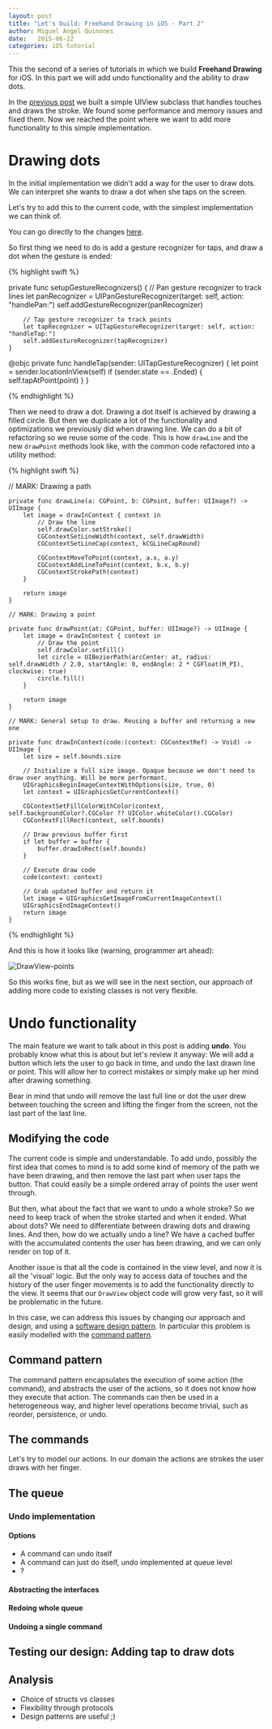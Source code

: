 ```yaml
---
layout: post
title: "Let's build: Freehand Drawing in iOS - Part 2"
author: Miguel Angel Quinones
date:   2015-06-22
categories: iOS tutorial
---
```


This the second of a series of tutorials in which we build **Freehand Drawing** for iOS. In this part we will add undo functionality and the ability to draw dots.

In the [previous post][post1] we built a simple UIView subclass that handles touches and draws the stroke. We found some performance and memory issues and fixed them. Now we reached the point where we want to add more functionality to this simple implementation.

# Drawing dots

In the initial implementation we didn't add a way for the user to draw dots. We can interpret she wants to draw a dot when she taps on the screen.

Let's try to add this to the current code, with the simplest implementation we can think of.

You can go directly to the changes [here][points].

So first thing we need to do is add a gesture recognizer for taps, and draw a dot when the gesture is ended:

{% highlight swift %}

private func setupGestureRecognizers() {
        // Pan gesture recognizer to track lines
        let panRecognizer = UIPanGestureRecognizer(target: self, action: "handlePan:")
        self.addGestureRecognizer(panRecognizer)
        
        // Tap gesture recognizer to track points
        let tapRecognizer = UITapGestureRecognizer(target: self, action: "handleTap:")
        self.addGestureRecognizer(tapRecognizer)
    }

@objc private func handleTap(sender: UITapGestureRecognizer) {
        let point = sender.locationInView(self)
        if (sender.state == .Ended) {
            self.tapAtPoint(point)
        }
    }

{% endhighlight %}

Then we need to draw a dot. Drawing a dot itself is achieved by drawing a filled circle. But then we duplicate a lot of the functionality and optimizations we previously did when drawing line. We can do a bit of refactoring so we reuse some of the code. This is how `drawLine` and the new `drawPoint` methods look like, with the common code refactored into a utility method:

{% highlight swift %}

 // MARK: Drawing a path
    
    private func drawLine(a: CGPoint, b: CGPoint, buffer: UIImage?) -> UIImage {
        let image = drawInContext { context in
            // Draw the line
            self.drawColor.setStroke()
            CGContextSetLineWidth(context, self.drawWidth)
            CGContextSetLineCap(context, kCGLineCapRound)
            
            CGContextMoveToPoint(context, a.x, a.y)
            CGContextAddLineToPoint(context, b.x, b.y)
            CGContextStrokePath(context)
        }
        
        return image
    }
    
    // MARK: Drawing a point
    
    private func drawPoint(at: CGPoint, buffer: UIImage?) -> UIImage {
        let image = drawInContext { context in
            // Draw the point
            self.drawColor.setFill()
            let circle = UIBezierPath(arcCenter: at, radius: self.drawWidth / 2.0, startAngle: 0, endAngle: 2 * CGFloat(M_PI), clockwise: true)
            circle.fill()
        }
        
        return image
    }
    
    // MARK: General setup to draw. Reusing a buffer and returning a new one
    
    private func drawInContext(code:(context: CGContextRef) -> Void) -> UIImage {
        let size = self.bounds.size
        
        // Initialize a full size image. Opaque because we don't need to draw over anything. Will be more performant.
        UIGraphicsBeginImageContextWithOptions(size, true, 0)
        let context = UIGraphicsGetCurrentContext()
        
        CGContextSetFillColorWithColor(context, self.backgroundColor?.CGColor ?? UIColor.whiteColor().CGColor)
        CGContextFillRect(context, self.bounds)
        
        // Draw previous buffer first
        if let buffer = buffer {
            buffer.drawInRect(self.bounds)
        }
    
        // Execute draw code
        code(context: context)
        
        // Grab updated buffer and return it
        let image = UIGraphicsGetImageFromCurrentImageContext()
        UIGraphicsEndImageContext()
        return image
    }

{% endhighlight %}

And this is how it looks like (warning, programmer art ahead):

![DrawView-points]({{page.imgdir}}/DrawView-points.png)

So this works fine, but as we will see in the next section, our approach of adding more code to existing classes is not very flexible.

# Undo functionality

The main feature we want to talk about in this post is adding **undo**. You probably know what this is about but let's review it anyway: We will add a button which lets the user to go back in time, and undo the last drawn line or point. This will allow her to correct mistakes or simply make up her mind after drawing something.

Bear in mind that undo will remove the last full line or dot the user drew between touching the screen and lifting the finger from the screen, not the last part of the last line.

## Modifying the code

The current code is simple and understandable. To add undo, possibly the first idea that comes to mind is to add some kind of memory of the path we have been drawing, and then remove the last part when user taps the button. That could easily be a simple ordered array of points the user went through.

But then, what about the fact that we want to undo a whole stroke? So we need to keep track of when the stroke started and when it ended. What about dots? We need to differentiate between drawing dots and drawing lines. And then, how do we actually undo a line? We have a cached buffer with the accumulated contents the user has been drawing, and we can only render on top of it.

Another issue is that all the code is contained in the view level, and now it is all the 'visual' logic. But the only way to access data of touches and the history of the user finger movements is to add the functionality directly to the view. It seems that our `DrawView` object code will grow very fast, so it will be problematic in the future. 

In this case, we can address this issues by changing our approach and design, and using a [software design pattern][dp]. In particular this problem is easily modelled with the [command pattern][command].

## Command pattern

The command pattern encapsulates the execution of some action (the command), and abstracts the user of the actions, so it does not know how they execute that action. The commands can then be used in a heterogeneous way, and higher level operations become trivial, such as reorder, persistence, or undo.

## The commands

Let's try to model our actions. In our domain the actions are strokes the user draws with her finger.

## The queue



### Undo implementation

#### Options
- A command can undo itself
- A command can just do itself, undo implemented at queue level
- ?

#### Abstracting the interfaces

#### Redoing whole queue

#### Undoing a single command

## Testing our design: Adding tap to draw dots

## Analysis

- Choice of structs vs classes
- Flexibility through protocols
- Design patterns are useful ;)

[post1]: {{site.url}}/blog/2015/06/15/lets-build-freehand-drawing-in-ios-part-1
[part1]: https://github.com/badoo/FreehandDrawing-iOS/tree/part1
[part2]: https://github.com/badoo/FreehandDrawing-iOS/tree/part2
[points]: https://github.com/badoo/FreehandDrawing-iOS/commit/8a5f9a044a9cf39bf7790165edc28046f4701dd9
[dp]: https://sourcemaking.com/design_patterns/
[command]: https://sourcemaking.com/design_patterns/command
